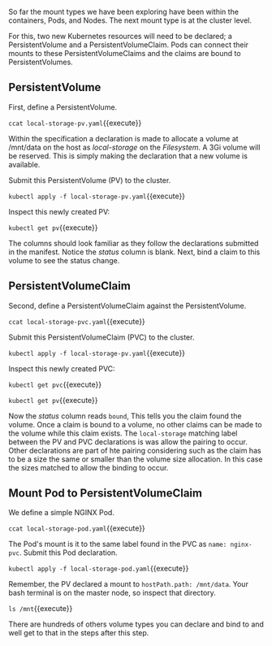 So far the mount types we have been exploring have been within the containers, Pods, and Nodes. The next mount type is at the cluster level.

For this, two new Kubernetes resources will need to be declared; a PersistentVolume and a PersistentVolumeClaim. Pods can connect their mounts to these PersistentVolumeClaims and the claims are bound to PersistentVolumes.

## PersistentVolume

First, define a PersistentVolume.

`ccat local-storage-pv.yaml`{{execute}}

Within the specification a declaration is made to allocate a volume at /mnt/data on the host as _local-storage_ on the _Filesystem_. A 3Gi volume will be reserved. This is simply making the declaration that a new volume is available. 

Submit this PersistentVolume (PV) to the cluster.

`kubectl apply -f local-storage-pv.yaml`{{execute}}

Inspect this newly created PV:

`kubectl get pv`{{execute}}

The columns should look familiar as they follow the declarations submitted in the manifest. Notice the _status_ column is blank. Next, bind a claim to this volume to see the status change.

## PersistentVolumeClaim

Second, define a PersistentVolumeClaim against the PersistentVolume.

`ccat local-storage-pvc.yaml`{{execute}}

Submit this PersistentVolumeClaim (PVC) to the cluster.

`kubectl apply -f local-storage-pv.yaml`{{execute}}

Inspect this newly created PVC:

`kubectl get pvc`{{execute}}

`kubectl get pv`{{execute}}

Now the _status_ column reads `bound`, This tells you the claim found the volume. Once a claim is bound to a volume, no other claims can be made to the volume while this claim exists. The `local-storage` matching label between the PV and PVC declarations is was allow the pairing to occur. Other declarations are part of hte pairing considering such as the claim has to be a size the same or smaller than the volume size allocation. In this case the sizes matched to allow the binding to occur.

## Mount Pod to PersistentVolumeClaim

We define a simple NGINX Pod.

`ccat local-storage-pod.yaml`{{execute}}

The Pod's mount is it to the same label found in the PVC as `name: nginx-pvc`. Submit this Pod declaration.

`kubectl apply -f local-storage-pod.yaml`{{execute}}

Remember, the PV declared a mount to `hostPath.path: /mnt/data`. Your bash terminal is on the master node, so inspect that directory.

`ls /mnt`{{execute}}

There are hundreds of others volume types you can declare and bind to and well get to that in the steps after this step.
